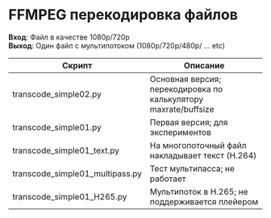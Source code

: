 # FFMPEG перекодировка файлов

**Вход**: Файл в качестве 1080p/720p <br>
**Выход**: Один файл с мультипотоком (1080p/720p/480p/ ... etc)

Скрипт| Описание
---|---
transcode_simple02.py| Основная версия; перекодировка по калькулятору maxrate/buffsize
transcode_simple01.py| Первая версия; для экспериментов
transcode_simple01_text.py| На многопоточный файл накладывает текст (H.264)
transcode_simple01_multipass.py| Тест мультипасса; не работает
transcode_simple01_H265.py| Мультипоток в H.265; не поддерживается плейером